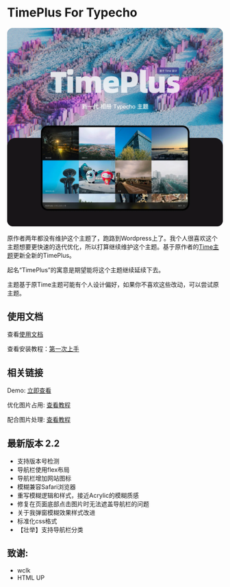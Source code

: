 # TimePlus For Typecho

![](/info/timeplus.webp)

原作者两年都没有维护这个主题了，跑路到Wordpress上了。我个人很喜欢这个主题想要更快速的迭代优化，所以打算继续维护这个主题。基于原作者的[Time主题](github.com/wclk/time)更新全新的TimePlus。

起名“TimePlus”的寓意是期望能将这个主题继续延续下去。

主题基于原Time主题可能有个人设计偏好，如果你不喜欢这些改动，可以尝试原主题。

## 使用文档

查看[使用文档](https://github.com/zhheo/TimePlus/wiki)

查看安装教程：[第一次上手](https://github.com/zhheo/TimePlus/wiki/%E7%AC%AC%E4%B8%80%E6%AC%A1%E4%B8%8A%E6%89%8B)

## 相关链接

Demo: [立即查看](https://plog.zhheo.com/)

优化图片占用: [查看教程](https://github.com/zhheo/TimePlus/wiki/Time%E7%9B%B8%E5%86%8C%E5%9B%BE%E5%86%8C%E4%BC%98%E5%8C%96%E6%96%B9%E6%A1%88-%E7%BC%A9%E7%95%A5%E5%9B%BE%E5%8E%8B%E7%BC%A9%E5%92%8Cwebp%E8%87%AA%E9%80%82%E5%BA%94)

配合图片处理: [查看教程](https://github.com/zhheo/TimePlus/wiki/%E9%98%BF%E9%87%8C%E4%BA%91oss%E3%80%81%E5%8F%88%E6%8B%8D%E4%BA%91%E5%82%A8%E5%AD%98%E7%AD%89%E5%82%A8%E5%AD%98%E6%A1%B6%E5%9B%BE%E7%89%87%E5%A4%84%E7%90%86%E4%BB%8B%E7%BB%8D-%E2%80%93%E9%85%8D%E5%90%88-Time%E6%97%B6%E5%85%89%E7%9B%B8%E5%86%8C%E4%BD%BF%E7%94%A8)

## 最新版本 2.2

- 支持版本号检测
- 导航栏使用flex布局
- 导航栏增加网站图标
- 模糊兼容Safari浏览器
- 重写模糊逻辑和样式，接近Acrylic的模糊质感
- 修复在页面底部点击图片时无法遮盖导航栏的问题
- 关于我弹窗模糊效果样式改进
- 标准化css格式
- 【壮举】支持导航栏分类

## 致谢:

- wclk
- HTML UP
